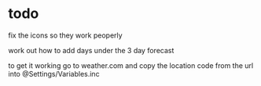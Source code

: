 # todo 
fix the icons so they work peoperly

work out how to add days under the 3 day forecast


to get it working go to weather.com and copy the location code from the url into @Settings/Variables.inc
